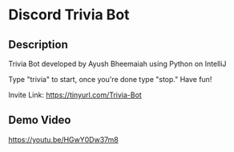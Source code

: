 # Discord Trivia Bot

## Description
Trivia Bot developed by Ayush Bheemaiah using Python on IntelliJ

Type "trivia" to start, once you're done type "stop." Have fun!

Invite Link: https://tinyurl.com/Trivia-Bot

## Demo Video
https://youtu.be/HGwY0Dw37m8



